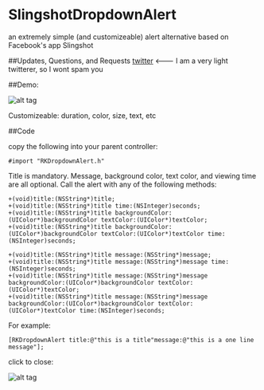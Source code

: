 SlingshotDropdownAlert
======================

an extremely simple (and customizeable) alert alternative based on Facebook's app Slingshot

##Updates, Questions, and Requests
[twitter](https://twitter.com/cwRichardKim) <--- I am a very light twitterer, so I wont spam you

##Demo:

![alt tag](http://i.imgur.com/i5RRpjX.gif?1)

Customizeable: duration, color, size, text, etc

##Code


copy the following into your parent controller:
``` objc
#import "RKDropdownAlert.h"
```

Title is mandatory. Message, background color, text color, and viewing time are all optional. Call the alert with any of the following methods:

``` objc
+(void)title:(NSString*)title;
+(void)title:(NSString*)title time:(NSInteger)seconds;
+(void)title:(NSString*)title backgroundColor:(UIColor*)backgroundColor textColor:(UIColor*)textColor;
+(void)title:(NSString*)title backgroundColor:(UIColor*)backgroundColor textColor:(UIColor*)textColor time:(NSInteger)seconds;

+(void)title:(NSString*)title message:(NSString*)message;
+(void)title:(NSString*)title message:(NSString*)message time:(NSInteger)seconds;
+(void)title:(NSString*)title message:(NSString*)message backgroundColor:(UIColor*)backgroundColor textColor:(UIColor*)textColor;
+(void)title:(NSString*)title message:(NSString*)message backgroundColor:(UIColor*)backgroundColor textColor:(UIColor*)textColor time:(NSInteger)seconds;
```

For example:
``` objc
[RKDropdownAlert title:@"this is a title"message:@"this is a one line message"];
```

click to close:

![alt tag](http://i.imgur.com/GaVlsT0.gif?1)

